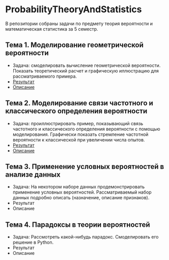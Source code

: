 # ProbabilityTheoryAndStatistics
В репозитории собраны задачи по предмету теория вероятности и математическая статистика за 5 семестр.

## Тема 1. Моделирование геометрической вероятности
- Задача: смоделировать вычисление геометрической вероятности. Показать теоретический расчет и графическую иллюстрацию для рассматриваемого примера.
- [Результат][topic1]
- [Описание][readme1]

## Тема 2. Моделирование связи частотного и классического определения вероятности
- Задача: проиллюстрировать пример, показывающий связь частотного и классического определения вероятности с
помощью моделирования. Графически показать стремление частотной вероятности к классической при увеличении числа опытов.
- [Результат][topic2]
- [Описание][readme2]

## Тема 3. Применение условных вероятностей в анализе данных
- Задача: На некотором наборе данных продемонстрировать применение условных вероятностей. Рассматриваемый набор данных подробно описать (назначение, описание признаков).
- Результат
- Описание

## Тема 4. Парадоксы в теории вероятностей
- Задача: Рассмотреть какой-нибудь парадокс. Смоделировать его решение в Python.
- Результат
- Описание

[topic1]:https://www.example.com
[readme1]:https://www.example.com
[topic2]:https://www.example.com
[readme2]:https://www.example.com
